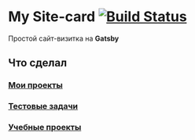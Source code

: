 # My Site-card [![Build Status](https://travis-ci.com/ArtMan-8/artman-8.github.io.svg?token=DsfHVFyPPqZX3DpGPu21&branch=master)](https://travis-ci.com/ArtMan-8/artman-8.github.io)

Простой сайт-визитка на **Gatsby**


## Что сделал
### <a href="https://github.com/ArtMan-8/artman-8.github.io/blob/master/docs/my-projects.md"><b>Мои проекты</b></a>
### <a href="https://github.com/ArtMan-8/artman-8.github.io/blob/master/docs/test-tasks.md"><b>Тестовые задачи</b></a>

### <a href="https://github.com/ArtMan-8/artman-8.github.io/blob/master/docs/course-projects.md"><b>Учебные проекты</b></a>
